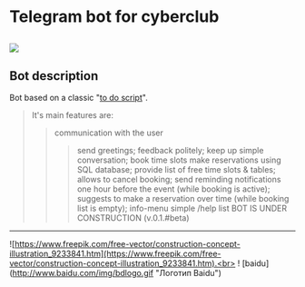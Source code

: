 Telegram bot for cyberclub 
====
[<img src="https://img.shields.io/badge/Telegram-2CA5E0?style=for-the-badge&logo=telegram&logoColor=white"/>](https://t.me/CyberbonchBot.)
----

Bot description
----
Bot based on a classic "[to do script]()".<br>
> It's main features are:
 >> communication with the user
  >>> send greetings;
  >>> feedback politely;
  >>> keep up simple conversation;
 >> book time slots
  >>>make reservations using SQL database;
  >>> provide list of free time slots & tables;
  >>> allows to cancel booking; 
 >> send reminding notifications
  >>> one hour before the event (while booking is active);
  >>> suggests to make a reservation over time (while booking list is empty);
 >> info-menu 
  >>> simple /help list 
BOT IS UNDER CONSTRUCTION (v.0.1.#beta)<br>
----
![https://www.freepik.com/free-vector/construction-concept-illustration_9233841.htm](https://www.freepik.com/free-vector/construction-concept-illustration_9233841.htm).<br>
! [baidu] (http://www.baidu.com/img/bdlogo.gif "Логотип Baidu")

